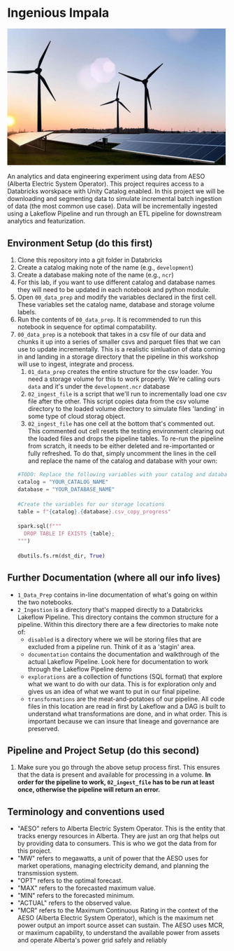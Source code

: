 # Ingenious Impala
<img src="Images/Renewable-energy-Cover-Image-1080x675.jpg" width=500>

An analytics and data engineering experiment using data from AESO (Alberta Electric System Operator). This project requires access to a Databricks worskpace with Unity Catalog enabled. In this project we will be downloading and segmenting data to simulate incremental batch ingestion of data (the most common use case). Data will be incrementally ingested using a Lakeflow Pipeline and run through an ETL pipeline for downstream analytics and featurization.

## Environment Setup (do this first)
1. Clone this repository into a git folder in Databricks
1. Create a catalog making note of the name (e.g., `development`)
1. Create a database making note of the name (e.g., `ncr`)
1. For this lab, if you want to use different catalog and database names they will need to be updated in each notebook and python module.
1. Open `00_data_prep` and modify the variables declared in the first cell. These variables set the catalog name, database and storage volume labels.
1. Run the contents of `00_data_prep`. It is recommended to run this notebook in sequence for optimal compatability.
1. `00_data_prep` is a notebook that takes in a csv file of our data and chunks it up into a series of smaller csvs and parquet files that we can use to update incrementally. This is a realistic simluation of data coming in and landing in a storage directory that the pipeline in this workshop will use to ingest, integrate and process.
    1. `01_data_prep` creates the entire structure for the csv loader. You need a storage volume for this to work properly. We're calling ours `data` and it's under the `development.ncr` database
    1. `02_ingest_file` is a script that we'll run to incrementally load one csv file after the other. This script copies data from the csv volume directory to the loaded volume directory to simulate files 'landing' in some type of cloud storag object.
    1. `02_ingest_file` has one cell at the bottom that's commented out. This commented out cell resets the testing environment clearing out the loaded files and drops the pipeline tables. To re-run the pipeline from scratch, it needs to be either deleted and re-importanted or fully refreshed. To do that, simply uncomment the lines in the cell and replace the name of the catalog and database with your own:
    ```python
    #TODO: Replace the following variables with your catalog and database name
    catalog = "YOUR_CATALOG_NAME"
    database = "YOUR_DATABASE_NAME"

    #Create the variables for our storage locations
    table = f"{catalog}.{database}.csv_copy_progress"

    spark.sql(f"""
      DROP TABLE IF EXISTS {table};
    """)

    dbutils.fs.rm(dst_dir, True)
    ```

## Further Documentation (where all our info lives)
* `1_Data_Prep` contains in-line documentation of what's going on within the two notebooks.
* `2_Ingestion` is a directory that's mapped directly to a Databricks Lakeflow Pipeline. This directory contains the common structure for a pipeline. Within this directory there are a few directories to make note of:
  * `disabled` is a directory where we will be storing files that are excluded from a pipeline run. Think of it as a 'stagin' area.
  * `documentation` contains the documentation and walkthrough of the actual Lakeflow Pipeline. Look here for documentation to work through the Lakeflow Pipeline demo
  * `explorations` are a collection of functions (SQL format) that explore what we want to do with our data. This is for exploration only and gives us an idea of what we want to put in our final pipeline.
  * `transformations` are the meat-and-potatoes of our pipeline. All code files in this location are read in first by Lakeflow and a DAG is built to understand what transformations are done, and in what order. This is important because we can insure that lineage and governance are preserved.



## Pipeline and Project Setup (do this second)
1. Make sure you go through the above setup process first. This ensures that the data is present and available for processing in a volume. **In order for the pipeline to work, `02_ingest_file` has to be run at least once, otherwise the pipeline will return an error.**

## Terminology and conventions used
* "AESO" refers to Alberta Electric System Operator. This is the entity that tracks energy resources in Alberta. They are just an org that helps out by providing data to consumers. This is who we got the data from for this project.
* "MW" refers to megawatts, a unit of power that the AESO uses for market operations, managing electricity demand, and planning the transmission system.
* "OPT" refers to the optimal forecast.
* "MAX" refers to the forecasted maximum value.
* "MIN" refers to the forecasted minimum.
* "ACTUAL" refers to the observed value.
* "MCR" refers to the Maximum Continuous Rating in the context of the AESO (Alberta Electric System Operator), which is the maximum net power output an import source asset can sustain. The AESO uses MCR, or maximum capability, to understand the available power from assets and operate Alberta's power grid safely and reliably
